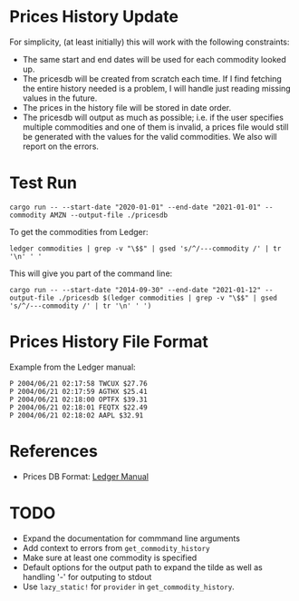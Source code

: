 # Prices History Update

For simplicity, (at least initially) this will work with the following constraints:

* The same start and end dates will be used for each commodity looked up.
* The pricesdb will be created from scratch each time. If I find fetching the entire history needed is a problem, I will handle just reading missing values in the future.
* The prices in the history file will be stored in date order.
* The pricesdb will output as much as possible; i.e. if the user specifies multiple commodities and one of them is invalid, a prices file would still be generated with the values for the valid commodities. We also will report on the errors.

# Test Run

```
cargo run -- --start-date "2020-01-01" --end-date "2021-01-01" --commodity AMZN --output-file ./pricesdb
```

To get the commodities from Ledger:

```
ledger commodities | grep -v "\$$" | gsed 's/^/---commodity /' | tr '\n' ' '
```

This will give you part of the command line:

```
cargo run -- --start-date "2014-09-30" --end-date "2021-01-12" --output-file ./pricesdb $(ledger commodities | grep -v "\$$" | gsed 's/^/---commodity /' | tr '\n' ' ')
```


# Prices History File Format

Example from the Ledger manual:

```
P 2004/06/21 02:17:58 TWCUX $27.76
P 2004/06/21 02:17:59 AGTHX $25.41
P 2004/06/21 02:18:00 OPTFX $39.31
P 2004/06/21 02:18:01 FEQTX $22.49
P 2004/06/21 02:18:02 AAPL $32.91
```

# References

* Prices DB Format: [Ledger Manual](https://www.ledger-cli.org/3.0/doc/ledger3.html#Commodity-price-histories)

# TODO

* Expand the documentation for commmand line arguments
* Add context to errors from `get_commodity_history`
* Make sure at least one commodity is specified
* Default options for the output path to expand the tilde as well as handling '-' for outputing to stdout
* Use `lazy_static!` for `provider` in `get_commodity_history`.